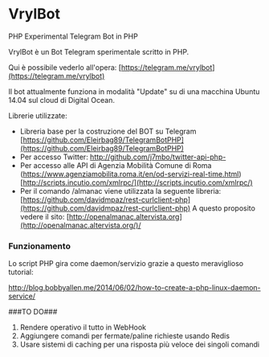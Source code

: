 # VrylBot
PHP Experimental Telegram Bot in PHP

VrylBot è un Bot Telegram sperimentale scritto in PHP.

Qui è possibile vederlo all'opera: [https://telegram.me/vrylbot](https://telegram.me/vrylbot)

Il bot attualmente funziona in modalità "Update" su di una macchina Ubuntu 14.04 sul cloud
di Digital Ocean.

Librerie utilizzate:

- Libreria base per la costruzione del BOT su Telegram [https://github.com/Eleirbag89/TelegramBotPHP](https://github.com/Eleirbag89/TelegramBotPHP)
- Per accesso Twitter: [http://github.com/j7mbo/twitter-api-php- ](http://github.com/j7mbo/twitter-api-php)
- Per accesso alle API di Agenzia Mobilità Comune di Roma (https://www.agenziamobilita.roma.it/en/od-servizi-real-time.html) [http://scripts.incutio.com/xmlrpc/](http://scripts.incutio.com/xmlrpc/)
- Per il comando /almanac viene utilizzata la seguente libreria: [https://github.com/davidmpaz/rest-curlclient-php](https://github.com/davidmpaz/rest-curlclient-php) A questo proposito vedere il sito: [http://openalmanac.altervista.org](http://openalmanac.altervista.org/)/

### Funzionamento ###

Lo script PHP gira come daemon/servizio grazie a questo meraviglioso tutorial:

[http://blog.bobbyallen.me/2014/06/02/how-to-create-a-php-linux-daemon-service/
](http://blog.bobbyallen.me/2014/06/02/how-to-create-a-php-linux-daemon-service/)

###TO DO###
1. Rendere operativo il tutto in WebHook
2. Aggiungere comandi per fermate/paline richieste usando Redis
3. Usare sistemi di caching per una risposta più veloce dei singoli comandi  

